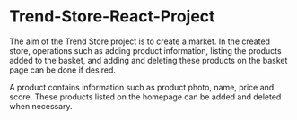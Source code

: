 # Trend-Store-React-Project


The aim of the Trend Store project is to create a market. In the created store, operations such as adding product information, listing the products added to the basket, and adding and deleting these products on the basket page can be done if desired. 

A product contains information such as product photo, name, price and score. These products listed on the homepage can be added and deleted when necessary. 
